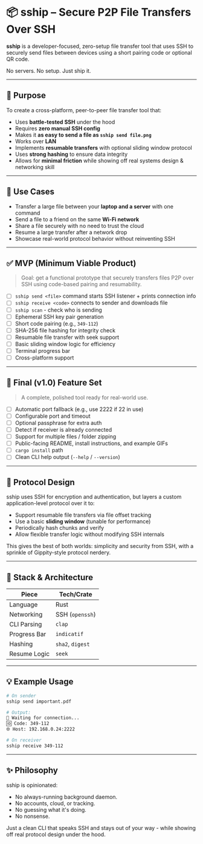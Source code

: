 # 📦 sship – Secure P2P File Transfers Over SSH

**sship** is a developer-focused, zero-setup file transfer tool that uses SSH to securely send files between devices using a short pairing code or optional QR code.

No servers. No setup. Just ship it.

---

## 🔧 Purpose

To create a cross-platform, peer-to-peer file transfer tool that:

* Uses **battle-tested SSH** under the hood
* Requires **zero manual SSH config**
* Makes it **as easy to send a file as `sship send file.png`**
* Works over **LAN**
* Implements **resumable transfers** with optional sliding window protocol
* Uses **strong hashing** to ensure data integrity
* Allows for **minimal friction** while showing off real systems design & networking skill

---

## 🧠 Use Cases

* Transfer a large file between your **laptop and a server** with one command
* Send a file to a friend on the same **Wi-Fi network**
* Share a file securely with no need to trust the cloud
* Resume a large transfer after a network drop
* Showcase real-world protocol behavior without reinventing SSH

---

## ✅ MVP (Minimum Viable Product)

> Goal: get a functional prototype that securely transfers files P2P over SSH using code-based pairing and resumability.

* [ ] `sship send <file>` command starts SSH listener + prints connection info
* [ ] `sship receive <code>` connects to sender and downloads file
* [ ] `sship scan` - check who is sending
* [ ] Ephemeral SSH key pair generation
* [ ] Short code pairing (e.g., `349-112`)
* [ ] SHA-256 file hashing for integrity check
* [ ] Resumable file transfer with seek support
* [ ] Basic sliding window logic for efficiency
* [ ] Terminal progress bar
* [ ] Cross-platform support

---

## 🚀 Final (v1.0) Feature Set

> A complete, polished tool ready for real-world use.

* [ ] Automatic port fallback (e.g., use 2222 if 22 in use)
* [ ] Configurable port and timeout
* [ ] Optional passphrase for extra auth
* [ ] Detect if receiver is already connected
* [ ] Support for multiple files / folder zipping
* [ ] Public-facing README, install instructions, and example GIFs
* [ ] `cargo install` path
* [ ] Clean CLI help output (`--help` / `--version`)

---

## 🧱 Protocol Design

sship uses SSH for encryption and authentication, but layers a custom application-level protocol over it to:

* Support resumable file transfers via file offset tracking
* Use a basic **sliding window** (tunable for performance)
* Periodically hash chunks and verify
* Allow flexible transfer logic without modifying SSH internals

This gives the best of both worlds: simplicity and security from SSH, with a sprinkle of Gippity-style protocol nerdery.

---

## 🧺 Stack & Architecture

| Piece        | Tech/Crate       |
| ------------ | ---------------- |
| Language     | Rust             |
| Networking   | SSH (`openssh`)  |
| CLI Parsing  | `clap`           |
| Progress Bar | `indicatif`      |
| Hashing      | `sha2`, `digest` |
| Resume Logic | `seek`           |

---

## 💡 Example Usage

```bash
# On sender
sship send important.pdf

# Output:
🔗 Waiting for connection...
🆔 Code: 349-112
🌐 Host: 192.168.0.24:2222

# On receiver
sship receive 349-112
```

---

## ✨ Philosophy

sship is opinionated:

* No always-running background daemon.
* No accounts, cloud, or tracking.
* No guessing what it's doing.
* No nonsense.

Just a clean CLI that speaks SSH and stays out of your way - while showing off real protocol design under the hood.

